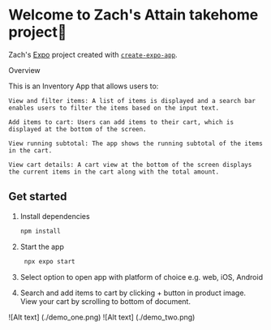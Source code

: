 # Welcome to Zach's Attain takehome project👋

Zach's [Expo](https://expo.dev) project created with [`create-expo-app`](https://www.npmjs.com/package/create-expo-app).

Overview

This is an Inventory App that allows users to:

    View and filter items: A list of items is displayed and a search bar enables users to filter the items based on the input text.

    Add items to cart: Users can add items to their cart, which is displayed at the bottom of the screen.

    View running subtotal: The app shows the running subtotal of the items in the cart.

    View cart details: A cart view at the bottom of the screen displays the current items in the cart along with the total amount.

## Get started

1. Install dependencies

   ```bash
   npm install
   ```

2. Start the app

   ```bash
    npx expo start
   ```
3. Select option to open app with platform of choice e.g. web, iOS, Android

4. Search and add items to cart by clicking + button in product image. View your cart by scrolling to bottom of document.  

![Alt text] (./demo_one.png)
![Alt text] (./demo_two.png)